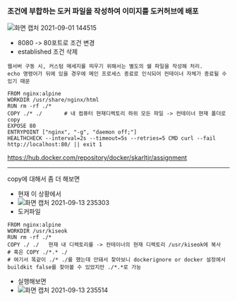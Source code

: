### 조건에 부합하는 도커 파일을 작성하여 이미지를 도커허브에 배포
![화면 캡처 2021-09-01 144515](https://user-images.githubusercontent.com/62214428/131618458-a623f105-7d99-4d3f-b765-fe28395a563c.png)
- 8080 -> 80포트로 조건 변경
- established 조건 삭제

```
웹서버 구동 시, 커스텀 메세지를 띄우기 위해서는 별도의 쉘 파일을 작성해 처리.
echo 명령어가 뒤에 있을 경우에 메인 프로세스 종료로 인식되어 컨테이너 자체가 종료될 수 있기 때문
```

```
FROM nginx:alpine
WORKDIR /usr/share/nginx/html
RUN rm -rf ./*
COPY ./* ./       # 내 컴퓨터 현재디렉토리 하위 모든 파일 -> 컨테이너 현재 폴더로 copy
EXPOSE 80
ENTRYPOINT ["nginx", "-g", "daemon off;"]
HEALTHCHECK --interval=2s --timeout=5s --retries=5 CMD curl --fail http://localhost:80/ || exit 1
```

https://hub.docker.com/repository/docker/skarltjr/assignment


-----------------

copy에 대해서 좀 더 해보면
- 현재 이 상황에서
- ![화면 캡처 2021-09-13 235303](https://user-images.githubusercontent.com/62214428/133106517-e5759dba-8556-43bd-8975-4c8b3ac2bdd5.png)
- 도커파일
```
FROM nginx:alpine
WORKDIR /usr/kiseok
RUN rm -rf ./*
COPY ./ ./   현재 내 디렉토리를 -> 컨테이너의 현재 디렉토리 /usr/kiseok에 복사           
# 혹은 COPY ./*.* ./
# 여기서 똑같이 ./* ./를 했는데 안돼서 찾아보니 dockerignore or docker 설정에서 buildkit false를 찾아볼 수 있었지만 ./*.*로 가능
```
- 실행해보면 
- ![화면 캡처 2021-09-13 235514](https://user-images.githubusercontent.com/62214428/133106847-c10e8fdd-7174-409e-a3ae-b366651302dd.png)
